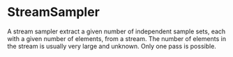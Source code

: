 # StreamSampler
A stream sampler extract a given number of independent sample sets, each with a given number of elements, from a stream. The number of elements in the stream is usually very large and unknown. Only one pass is possible.
